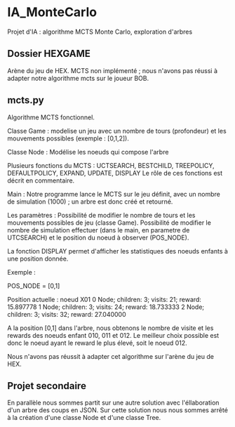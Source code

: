 # IA_MonteCarlo

Projet d'IA : algorithme MCTS Monte Carlo, exploration d'arbres

## Dossier HEXGAME

Arène du jeu de HEX. MCTS non implémenté ; nous n'avons pas réussi à adapter notre algorithme mcts sur le joueur BOB.

## mcts.py

Algorithme MCTS fonctionnel.

Classe Game : modelise un jeu avec un nombre de tours (profondeur) et les mouvements possibles (exemple : [0,1,2]).

Classe Node : Modélise les noeuds qui compose l'arbre

Plusieurs fonctions du MCTS : UCTSEARCH, BESTCHILD, TREEPOLICY, DEFAULTPOLICY, EXPAND, UPDATE, DISPLAY
Le rôle de ces fonctions est décrit en commentaire.

Main :
Notre programme lance le MCTS sur le jeu définit, avec un nombre de simulation (1000) ; un arbre est donc créé et retourné.

Les paramètres :
Possibilité de modifier le nombre de tours et les mouvements possibles de jeu (classe Game).
Possibilité de modifier le nombre de simulation effectuer (dans le main, en parametre de UTCSEARCH) et le position du noeud à observer (POS_NODE).


La fonction DISPLAY permet d'afficher les statistiques des noeuds enfants à une position donnée.

Exemple :

POS_NODE = [0,1]

Position actuelle : noeud X01
0 Node; children: 3; visits: 21; reward: 15.897778
1 Node; children: 3; visits: 24; reward: 18.733333
2 Node; children: 3; visits: 32; reward: 27.040000

A la position [0,1] dans l'arbre, nous obtenons le nombre de visite et les rewards des noeuds enfant 010, 011 et 012.
Le meilleur choix possible est donc le noeud ayant le reward le plus élevé, soit le noeud 012.

Nous n'avons pas réussit à adapter cet algorithme sur l'arène du jeu de HEX.

## Projet secondaire

En parallèle nous sommes partit sur une autre solution avec l'éllaboration d'un arbre des coups en JSON.
Sur cette solution nous nous sommes arrêté à la création d'une classe Node et d'une classe Tree.
